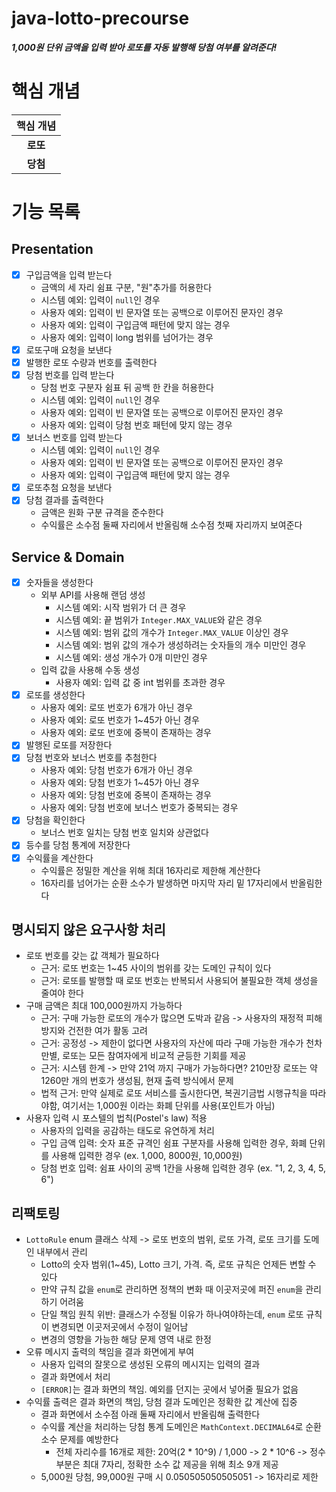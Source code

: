 # java-lotto-precourse

***1,000원 단위 금액을 입력 받아 로또를 자동 발행해 당첨 여부를 알려준다!***

# 핵심 개념
| 핵심 개념  |
|:------:|
| **로또** |
| **당첨** |

# 기능 목록
## Presentation
- [x] 구입금액을 입력 받는다
  - 금액의 세 자리 쉼표 구분, "원"추가를 허용한다 
  - 시스템 예외: 입력이 `null`인 경우 
  - 사용자 예외: 입력이 빈 문자열 또는 공백으로 이루어진 문자인 경우
  - 사용자 예외: 입력이 구입금액 패턴에 맞지 않는 경우
  - 사용자 예외: 입력이 long 범위를 넘어가는 경우
- [x] 로또구매 요청을 보낸다
- [x] 발행한 로또 수량과 번호를 출력한다
- [x] 당첨 번호를 입력 받는다
  - 당첨 번호 구분자 쉼표 뒤 공백 한 칸을 허용한다
  - 시스템 예외: 입력이 `null`인 경우
  - 사용자 예외: 입력이 빈 문자열 또는 공백으로 이루어진 문자인 경우
  - 사용자 예외: 입력이 당첨 번호 패턴에 맞지 않는 경우
- [x] 보너스 번호를 입력 받는다
  - 시스템 예외: 입력이 `null`인 경우
  - 사용자 예외: 입력이 빈 문자열 또는 공백으로 이루어진 문자인 경우
  - 사용자 예외: 입력이 구입금액 패턴에 맞지 않는 경우 
- [x] 로또추첨 요청을 보낸다
- [x] 당첨 결과를 출력한다
  - 금액은 원화 구분 규격을 준수한다
  - 수익률은 소수점 둘째 자리에서 반올림해 소수점 첫째 자리까지 보여준다

## Service & Domain
- [x] 숫자들을 생성한다
  - 외부 API를 사용해 랜덤 생성
    - 시스템 예외: 시작 범위가 더 큰 경우
    - 시스템 예외: 끝 범위가 `Integer.MAX_VALUE`와 같은 경우
    - 시스템 예외: 범위 값의 개수가 `Integer.MAX_VALUE` 이상인 경우
    - 시스템 예외: 범위 값의 개수가 생성하려는 숫자들의 개수 미만인 경우
    - 시스템 예외: 생성 개수가 0개 미만인 경우
  - 입력 값을 사용해 수동 생성
    - 사용자 예외: 입력 값 중 int 범위를 초과한 경우
- [x] 로또를 생성한다
  - 사용자 예외: 로또 번호가 6개가 아닌 경우
  - 사용자 예외: 로또 번호가 1~45가 아닌 경우
  - 사용자 예외: 로또 번호에 중복이 존재하는 경우
- [x] 발행된 로또를 저장한다
- [x] 당첨 번호와 보너스 번호를 추첨한다
  - 사용자 예외: 당첨 번호가 6개가 아닌 경우 
  - 사용자 예외: 당첨 번호가 1~45가 아닌 경우 
  - 사용자 예외: 당첨 번호에 중복이 존재하는 경우
  - 사용자 예외: 당첨 번호에 보너스 번호가 중복되는 경우
- [x] 당첨을 확인한다
  - 보너스 번호 일치는 당첨 번호 일치와 상관없다
- [x] 등수를 당첨 통계에 저장한다
- [x] 수익률을 계산한다
  - 수익률은 정밀한 계산을 위해 최대 16자리로 제한해 계산한다
  - 16자리를 넘어가는 순환 소수가 발생하면 마지막 자리 밑 17자리에서 반올림한다

## 명시되지 않은 요구사항 처리
- 로또 번호를 갖는 값 객체가 필요하다
  - 근거: 로또 번호는 1~45 사이의 범위를 갖는 도메인 규칙이 있다
  - 근거: 로또를 발행할 때 로또 번호는 반복되서 사용되어 불필요한 객체 생성을 줄여야 한다
- 구매 금액은 최대 100,000원까지 가능하다
  - 근거: 구매 가능한 로또의 개수가 많으면 도박과 같음 -> 사용자의 재정적 피해 방지와 건전한 여가 활동 고려
  - 근거: 공정성 -> 제한이 없다면 사용자의 자산에 따라 구매 가능한 개수가 천차만별, 로또는 모든 참여자에게 비교적 균등한 기회를 제공
  - 근거: 시스템 한계 -> 만약 21억 까지 구매가 가능하다면? 210만장 로또는 약 1260만 개의 번호가 생성됨, 현재 출력 방식에서 문제 
  - 법적 근거: 만약 실제로 로또 서비스를 출시한다면, 복권기금법 시행규칙을 따라야함, 여기서는 1,000원 이라는 화폐 단위를 사용(포인트가 아님)
- 사용자 입력 시 포스텔의 법칙(Postel's law) 적용
  - 사용자의 입력을 공감하는 태도로 유연하게 처리
  - 구입 금액 입력: 숫자 표준 규격인 쉼표 구분자를 사용해 입력한 경우, 화폐 단위를 사용해 입력한 경우 (ex. 1,000, 8000원, 10,000원)
  - 당첨 번호 입력: 쉼표 사이의 공백 1칸을 사용해 입력한 경우 (ex. "1, 2, 3, 4, 5, 6")

## 리팩토링
- `LottoRule` enum 클래스 삭제 -> 로또 번호의 범위, 로또 가격, 로또 크기를 도메인 내부에서 관리
  - Lotto의 숫자 범위(1~45), Lotto 크기, 가격. 즉, 로또 규칙은 언제든 변할 수 있다
  - 만약 규칙 값을 `enum`로 관리하면 정책의 변화 때 이곳저곳에 퍼진 `enum`을 관리하기 어려움
  - 단일 책임 원칙 위반: 클래스가 수정될 이유가 하나여야하는데, `enum` 로또 규칙이 변경되면 이곳저곳에서 수정이 일어남
  - 변경의 영향을 가능한 해당 문제 영역 내로 한정
- 오류 메시지 출력의 책임을 결과 화면에게 부여
  - 사용자 입력의 잘못으로 생성된 오류의 메시지는 입력의 결과
  - 결과 화면에서 처리
  - `[ERROR]`는 결과 화면의 책임. 예외를 던지는 곳에서 넣어줄 필요가 없음
- 수익률 출력은 결과 화면의 책임, 당첨 결과 도메인은 정확한 값 계산에 집중
  - 결과 화면에서 소수점 아래 둘째 자리에서 반올림해 출력한다
  - 수익률 계산을 처리하는 당첨 통계 도메인은 `MathContext.DECIMAL64`로 순환 소수 문제를 예방한다
    - 전체 자리수를 16개로 제한: 20억(2 * 10^9) / 1,000 -> 2 * 10^6 -> 정수 부분은 최대 7자리, 정확한 소수 값 제공을 위해 최소 9개 제공
  - 5,000원 당첨, 99,000원 구매 시 0.050505050505051 -> 16자리로 제한
